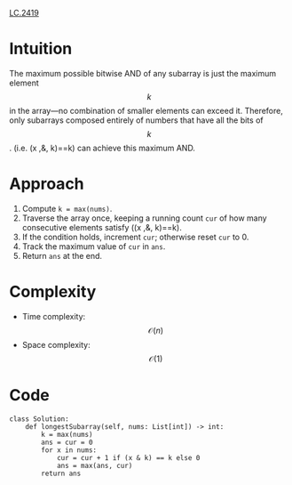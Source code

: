 [LC.2419](https://leetcode.com/problems/longest-subarray-with-maximum-bitwise-and/description/)

# Intuition
The maximum possible bitwise AND of any subarray is just the maximum element $$k$$ in the array—no combination of smaller elements can exceed it. Therefore, only subarrays composed entirely of numbers that have all the bits of $$k$$. (i.e. \(x \,\&\, k)==k\) can achieve this maximum AND.

# Approach
1. Compute `k = max(nums)`.  
2. Traverse the array once, keeping a running count `cur` of how many consecutive elements satisfy \((x \,\&\, k)==k\).  
3. If the condition holds, increment `cur`; otherwise reset `cur` to 0.  
4. Track the maximum value of `cur` in `ans`.  
5. Return `ans` at the end.

# Complexity
- Time complexity: $$\mathcal{O}(n)$$  
- Space complexity: $$\mathcal{O}(1)$$  

# Code
```python3 []
class Solution:
    def longestSubarray(self, nums: List[int]) -> int:
        k = max(nums)
        ans = cur = 0
        for x in nums:
            cur = cur + 1 if (x & k) == k else 0
            ans = max(ans, cur)
        return ans
